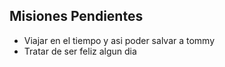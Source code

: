 ## Misiones Pendientes 
* Viajar en el tiempo y asi poder salvar a tommy 
* Tratar de ser feliz algun dia 
